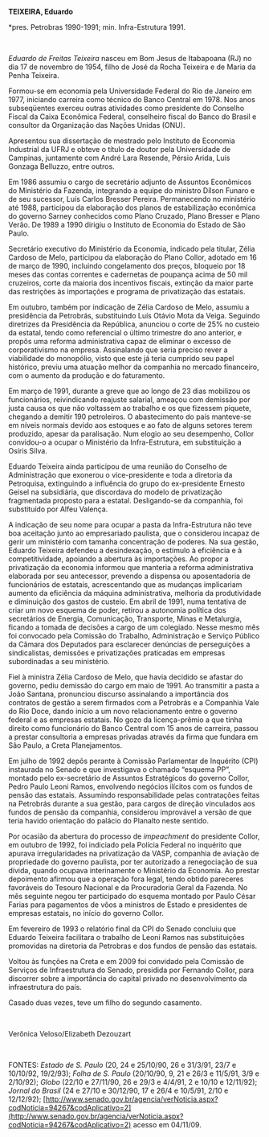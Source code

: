 **TEIXEIRA, Eduardo**

\*pres. Petrobras 1990-1991; min. Infra-Estrutura 1991.

 

*Eduardo de Freitas Teixeira* nasceu em Bom Jesus de Itabapoana (RJ) no
dia 17 de novembro de 1954, filho de José da Rocha Teixeira e de Maria
da Penha Teixeira.

Formou-se em economia pela Universidade Federal do Rio de Janeiro em
1977, iniciando carreira como técnico do Banco Central em 1978. Nos anos
subseqüentes exerceu outras atividades como presidente do Conselho
Fiscal da Caixa Econômica Federal, conselheiro fiscal do Banco do Brasil
e consultor da Organização das Nações Unidas (ONU).

Apresentou sua dissertação de mestrado pelo Instituto de Economia
Industrial da UFRJ e obteve o título de doutor pela Universidade de
Campinas, juntamente com André Lara Resende, Pérsio Arida, Luís Gonzaga
Belluzzo, entre outros.

Em 1986 assumiu o cargo de secretário adjunto de Assuntos Econômicos do
Ministério da Fazenda, integrando a equipe do ministro Dílson Funaro e
de seu sucessor, Luís Carlos Bresser Pereira. Permanecendo no ministério
até 1988, participou da elaboração dos planos de estabilização econômica
do governo Sarney conhecidos como Plano Cruzado, Plano Bresser e Plano
Verão. De 1989 a 1990 dirigiu o Instituto de Economia do Estado de São
Paulo.

Secretário executivo do Ministério da Economia, indicado pela titular,
Zélia Cardoso de Melo, participou da elaboração do Plano Collor, adotado
em 16 de março de 1990, incluindo congelamento dos preços, bloqueio por
18 meses das contas correntes e cadernetas de poupança acima de 50 mil
cruzeiros, corte da maioria dos incentivos fiscais, extinção da maior
parte das restrições às importações e programa de privatização das
estatais.

Em outubro, também por indicação de Zélia Cardoso de Melo, assumiu a
presidência da Petrobrás, substituindo Luís Otávio Mota da Veiga.
Seguindo diretrizes da Presidência da República, anunciou o corte de 25%
no custeio da estatal, tendo como referencial o último trimestre do ano
anterior, e propôs uma reforma administrativa capaz de eliminar o
excesso de corporativismo na empresa. Assinalando que seria preciso
rever a viabilidade do monopólio, visto que este já teria cumprido seu
papel histórico, previu uma atuação melhor da companhia no mercado
financeiro, com o aumento da produção e do faturamento.

Em março de 1991, durante a greve que ao longo de 23 dias mobilizou os
funcionários, reivindicando reajuste salarial, ameaçou com demissão por
justa causa os que não voltassem ao trabalho e os que fizessem piquete,
chegando a demitir 190 petroleiros. O abastecimento do país manteve-se
em níveis normais devido aos estoques e ao fato de alguns setores terem
produzido, apesar da paralisação. Num elogio ao seu desempenho, Collor
convidou-o a ocupar o Ministério da Infra-Estrutura, em substituição a
Osíris Silva.

Eduardo Teixeira ainda participou de uma reunião do Conselho de
Administração que exonerou o vice-presidente e toda a diretoria da
Petroquisa, extinguindo a influência do grupo do ex-presidente Ernesto
Geisel na subsidiária, que discordava do modelo de privatização
fragmentada proposto para a estatal. Desligando-se da companhia, foi
substituído por Alfeu Valença.

A indicação de seu nome para ocupar a pasta da Infra-Estrutura não teve
boa aceitação junto ao empresariado paulista, que o considerou incapaz
de gerir um ministério com tamanha concentração de poderes. Na sua
gestão, Eduardo Teixeira defendeu a desindexação, o estímulo à
eficiência e à competitividade, apoiando a abertura às importações. Ao
propor a privatização da economia informou que manteria a reforma
administrativa elaborada por seu antecessor, prevendo a dispensa ou
aposentadoria de funcionários de estatais, acrescentando que as mudanças
implicariam aumento da eficiência da máquina administrativa, melhoria da
produtividade e diminuição dos gastos de custeio. Em abril de 1991, numa
tentativa de criar um novo esquema de poder, retirou a autonomia
política dos secretários de Energia, Comunicação, Transporte, Minas e
Metalurgia, ficando a tomada de decisões a cargo de um colegiado. Nesse
mesmo mês foi convocado pela Comissão do Trabalho, Administração e
Serviço Público da Câmara dos Deputados para esclarecer denúncias de
perseguições a sindicalistas, demissões e privatizações praticadas em
empresas subordinadas a seu ministério.    

Fiel à ministra Zélia Cardoso de Melo, que havia decidido se afastar do
governo, pediu demissão do cargo em maio de 1991. Ao transmitir a pasta
a João Santana, pronunciou discurso assinalando a importância dos
contratos de gestão a serem firmados com a Petrobrás e a Companhia Vale
do Rio Doce, dando início a um novo relacionamento entre o governo
federal e as empresas estatais. No gozo da licença-prêmio a que tinha
direito como funcionário do Banco Central com 15 anos de carreira,
passou a prestar consultoria a empresas privadas através da firma que
fundara em São Paulo, a Creta Planejamentos.

Em julho de 1992 depôs perante à Comissão Parlamentar de Inquérito (CPI)
instaurada no Senado e que investigava o chamado “esquema PP”, montado
pelo ex-secretário de Assuntos Estratégicos do governo Collor, Pedro
Paulo Leoni Ramos, envolvendo negócios ilícitos com os fundos de pensão
das estatais. Assumindo responsabilidade pelas contratações feitas na
Petrobrás durante a sua gestão, para cargos de direção vinculados aos
fundos de pensão da companhia, considerou improvável a versão de que
teria havido orientação do palácio do Planalto neste sentido.

Por ocasião da abertura do processo de *impeachment* do presidente
Collor, em outubro de 1992, foi indiciado pela Polícia Federal no
inquérito que apurava irregularidades na privatização da VASP, companhia
de aviação de propriedade do governo paulista, por ter autorizado a
renegociação de sua dívida, quando ocupava interinamente o Ministério da
Economia. Ao prestar depoimento afirmou que a operação fora legal, tendo
obtido pareceres favoráveis do Tesouro Nacional e da Procuradoria Geral
da Fazenda. No mês seguinte negou ter participado do esquema montado por
Paulo César Farias para pagamentos de vôos a ministros de Estado e
presidentes de empresas estatais, no início do governo Collor.

Em fevereiro de 1993 o relatório final da CPI do Senado concluiu que
Eduardo Teixeira facilitara o trabalho de Leoni Ramos nas substituições
promovidas na diretoria da Petrobras e dos fundos de pensão das
estatais.

Voltou às funções na Creta e em 2009 foi convidado pela Comissão de
Serviços de Infraestrutura do Senado, presidida por Fernando Collor,
para discorrer sobre a importância do capital privado no desenvolvimento
da infraestrutura do país.

Casado duas vezes, teve um filho do segundo casamento.

 

Verônica Veloso/Elizabeth Dezouzart

 

FONTES: *Estado de S. Paulo* (20, 24 e 25/10/90, 26 e 31/3/91, 23/7 e
10/10/92, 19/2/93); *Folha de S. Paulo* (20/10/90, 9, 21 e 26/3 e
11/5/91, 3/9 e 2/10/92); *Globo* (22/10 e 27/11/90, 26 e 29/3 e 4/4/91,
2 e 10/10 e 12/11/92); *Jornal do Brasil* (24 e 27/10 e 30/12/90, 17 e
26/4 e 10/5/91, 2/10 e 12/12/92);
[http://www.senado.gov.br/agencia/verNoticia.aspx?codNoticia=94267&codAplicativo=2](http://www.senado.gov.br/agencia/verNoticia.aspx?codNoticia=94267&codAplicativo=2)
acesso em 04/11/09.

 

